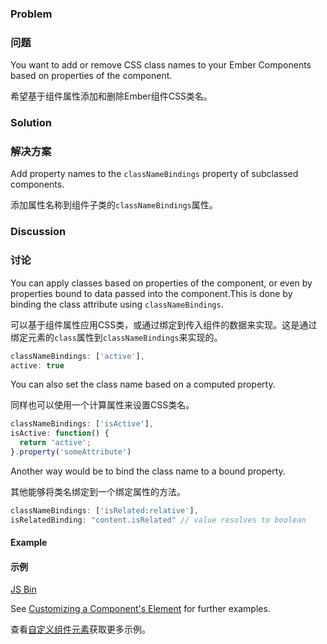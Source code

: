 ### Problem

### 问题

You want to add or remove CSS class names to your Ember Components based on properties of the component.

希望基于组件属性添加和删除Ember组件CSS类名。

### Solution

### 解决方案

Add property names to the `classNameBindings` property of subclassed components.

添加属性名称到组件子类的`classNameBindings`属性。

### Discussion

### 讨论

You can apply classes based on properties of the component, or even by properties bound to data passed into the component.This is done by binding the class attribute using `classNameBindings`.

可以基于组件属性应用CSS类，或通过绑定到传入组件的数据来实现。这是通过绑定元素的`class`属性到`classNameBindings`来实现的。

```js
classNameBindings: ['active'],
active: true
```

You can also set the class name based on a computed property.

同样也可以使用一个计算属性来设置CSS类名。

```js
classNameBindings: ['isActive'],
isActive: function() {
  return 'active';
}.property('someAttribute')
```

Another way would be to bind the class name to a bound property.

其他能够将类名绑定到一个绑定属性的方法。

```js
classNameBindings: ['isRelated:relative'],
isRelatedBinding: "content.isRelated" // value resolves to boolean
```

#### Example

#### 示例

<a class="jsbin-embed" href="http://emberjs.jsbin.com/AwAYUwe/2/edit?js,output">JS Bin</a>

See [Customizing a Component's Element](/guides/components/customizing-a-components-element/) for further examples.

查看[自定义组件元素](/guides/components/customizing-a-components-element/)获取更多示例。
